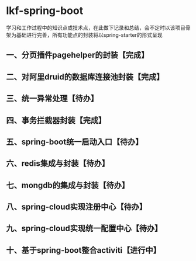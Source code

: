 # lkf-spring-boot
学习和工作过程中的知识点或技术点，在此做下记录和总结，会不定时以该项目骨架为基础进行完善，所有功能点的封装将以spring-starter的形式呈现
## 一、分页插件pagehelper的封装【完成】
## 二、对阿里druid的数据库连接池封装【完成】
## 三、统一异常处理【待办】
## 四、事务拦截器封装【完成】
## 五、spring-boot统一启动入口【待办】
## 六、redis集成与封装【待办】
## 七、mongdb的集成与封装【待办】
## 八、spring-cloud实现注册中心【待办】
## 九、spring-cloud实现统一配置中心【待办】
## 十、基于spring-boot整合activiti【进行中】
